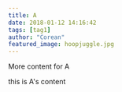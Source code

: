 ```yaml
---
title: A
date: 2018-01-12 14:16:42
tags: [tag1]
author: "Corean"
featured_image: hoopjuggle.jpg
---
```

More content for A



this is A's content
